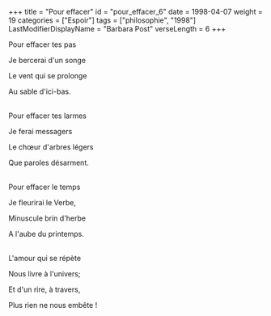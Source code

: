 +++
title = "Pour effacer"
id = "pour_effacer_6"
date = 1998-04-07
weight = 19
categories = ["Espoir"]
tags = ["philosophie", "1998"]
LastModifierDisplayName = "Barbara Post"
verseLength = 6
+++

Pour effacer tes pas

Je bercerai d'un songe

Le vent qui se prolonge

Au sable d'ici-bas.

 \
Pour effacer tes larmes

Je ferai messagers

Le chœur d'arbres légers

Que paroles désarment.

 \
Pour effacer le temps

Je fleurirai le Verbe,

Minuscule brin d'herbe

A l'aube du printemps.

 \
L'amour qui se répète

Nous livre à l'univers;

Et d'un rire, à travers,

Plus rien ne nous embête !
